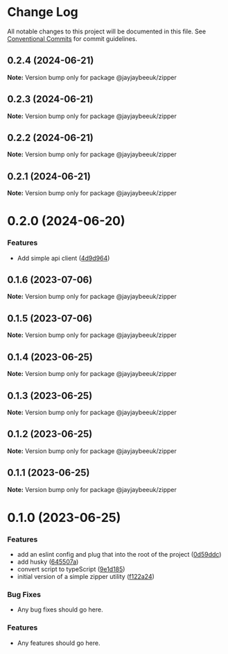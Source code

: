 # Change Log

All notable changes to this project will be documented in this file.
See [Conventional Commits](https://conventionalcommits.org) for commit guidelines.

## 0.2.4 (2024-06-21)

**Note:** Version bump only for package @jayjaybeeuk/zipper

## 0.2.3 (2024-06-21)

**Note:** Version bump only for package @jayjaybeeuk/zipper

## 0.2.2 (2024-06-21)

**Note:** Version bump only for package @jayjaybeeuk/zipper

## 0.2.1 (2024-06-21)

**Note:** Version bump only for package @jayjaybeeuk/zipper

# 0.2.0 (2024-06-20)

### Features

- Add simple api client ([4d9d964](https://github.com/jayjaybeeuk/utils/commit/4d9d9640039306b6a9f71d39dd1dd209e6b45564))

## 0.1.6 (2023-07-06)

**Note:** Version bump only for package @jayjaybeeuk/zipper

## 0.1.5 (2023-07-06)

**Note:** Version bump only for package @jayjaybeeuk/zipper

## 0.1.4 (2023-06-25)

**Note:** Version bump only for package @jayjaybeeuk/zipper

## 0.1.3 (2023-06-25)

**Note:** Version bump only for package @jayjaybeeuk/zipper

## 0.1.2 (2023-06-25)

**Note:** Version bump only for package @jayjaybeeuk/zipper

## 0.1.1 (2023-06-25)

**Note:** Version bump only for package @jayjaybeeuk/zipper

# 0.1.0 (2023-06-25)

### Features

- add an eslint config and plug that into the root of the project ([0d59ddc](https://github.com/jayjaybeeuk/utils/commit/0d59ddcfec3863c28b6829bf54d9fc24acb0735d))
- add husky ([645507a](https://github.com/jayjaybeeuk/utils/commit/645507aa0ad8081175bae1a229c754b7fb3dfbde))
- convert script to typeScript ([9e1d185](https://github.com/jayjaybeeuk/utils/commit/9e1d185a3c27a150972c10fadd154cb3a2ffa588))
- initial version of a simple zipper utility ([f122a24](https://github.com/jayjaybeeuk/utils/commit/f122a2483fc9658a2b517323cc4558d2634f01ab))

### Bug Fixes

- Any bug fixes should go here.

### Features

- Any features should go here.
